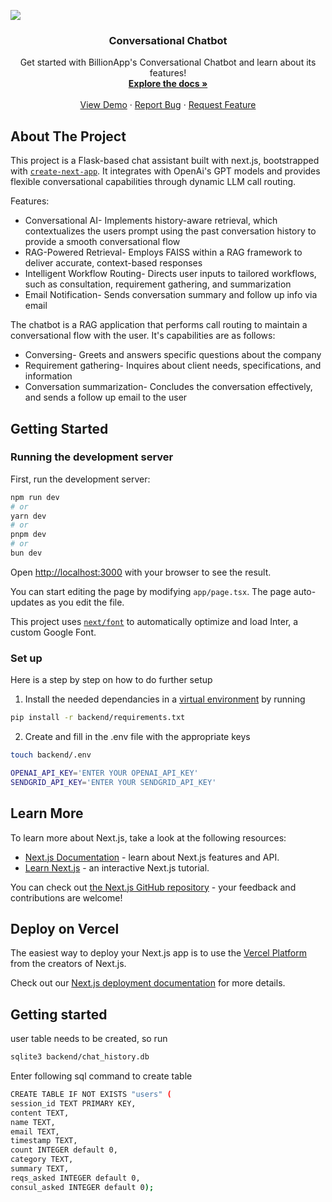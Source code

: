 [![](https://billionapps.net/wp-content/uploads/2023/11/BillionApps.svg)](https://billionapps.net/)

<div align="center">
  <h3 align="center">Conversational Chatbot</h3>

  <p align="center">
    Get started with BillionApp's Conversational Chatbot and learn about its features!
    <br />
    <a href="https://github.com/anbudamo/chatbot-readme/blob/main/README.md"><strong>Explore the docs »</strong></a>
    <br />
    <br />
    <a href="https://github.com/anbudamo/chatbot-readme/blob/main/README.md">View Demo</a>
    &middot;
    <a href="https://github.com/anbudamo/chatbot-readme/blob/main/README.md">Report Bug</a>
    &middot;
    <a href="https://github.com/anbudamo/chatbot-readme/blob/main/README.md">Request Feature</a>
  </p>
</div>

## About The Project
This project is a Flask-based chat assistant built with next.js, bootstrapped with [`create-next-app`](https://github.com/vercel/next.js/tree/canary/packages/create-next-app). It integrates with OpenAi's GPT models and provides flexible conversational capabilities through dynamic LLM call routing. 

Features:
- Conversational AI- Implements history-aware retrieval, which contextualizes the users prompt using the past conversation history to provide a smooth conversational flow
- RAG-Powered Retrieval- Employs FAISS within a RAG framework to deliver accurate, context-based responses
- Intelligent Workflow Routing- Directs user inputs to tailored workflows, such as consultation, requirement gathering, and summarization
- Email Notification- Sends conversation summary and follow up info via email 

The chatbot is a RAG application that performs call routing to maintain a conversational flow with the user. 
It's capabilities are as follows:
- Conversing- Greets and answers specific questions about the company
- Requirement gathering- Inquires about client needs, specifications, and information
- Conversation summarization- Concludes the conversation effectively, and sends a follow up email to the user
  
## Getting Started

### Running the development server
First, run the development server:

```bash
npm run dev
# or
yarn dev
# or
pnpm dev
# or
bun dev
```

Open [http://localhost:3000](http://localhost:3000) with your browser to see the result.

You can start editing the page by modifying `app/page.tsx`. The page auto-updates as you edit the file.

This project uses [`next/font`](https://nextjs.org/docs/basic-features/font-optimization) to automatically optimize and load Inter, a custom Google Font.

### Set up
Here is a step by step on how to do further setup
1. Install the needed dependancies in a [virtual environment](https://docs.python.org/3/tutorial/venv.html) by running
```bash
pip install -r backend/requirements.txt
```
2. Create and fill in the .env file with the appropriate keys
```bash
touch backend/.env
```
```bash
OPENAI_API_KEY='ENTER YOUR OPENAI_API_KEY'
SENDGRID_API_KEY='ENTER YOUR SENDGRID_API_KEY'
```


## Learn More

To learn more about Next.js, take a look at the following resources:

- [Next.js Documentation](https://nextjs.org/docs) - learn about Next.js features and API.
- [Learn Next.js](https://nextjs.org/learn) - an interactive Next.js tutorial.

You can check out [the Next.js GitHub repository](https://github.com/vercel/next.js/) - your feedback and contributions are welcome!

## Deploy on Vercel

The easiest way to deploy your Next.js app is to use the [Vercel Platform](https://vercel.com/new?utm_medium=default-template&filter=next.js&utm_source=create-next-app&utm_campaign=create-next-app-readme) from the creators of Next.js.

Check out our [Next.js deployment documentation](https://nextjs.org/docs/deployment) for more details.



## Getting started 
user table needs to be created, so run 
```bash
sqlite3 backend/chat_history.db
```
Enter following sql command to create table
```bash
CREATE TABLE IF NOT EXISTS "users" (
session_id TEXT PRIMARY KEY,
content TEXT,
name TEXT,
email TEXT,
timestamp TEXT,
count INTEGER default 0,
category TEXT,
summary TEXT,
reqs_asked INTEGER default 0,
consul_asked INTEGER default 0);
```

